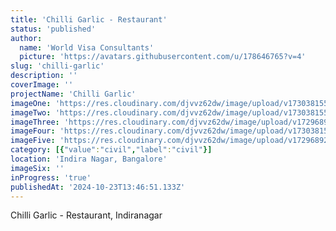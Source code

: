 ```yaml
---
title: 'Chilli Garlic - Restaurant'
status: 'published'
author:
  name: 'World Visa Consultants'
  picture: 'https://avatars.githubusercontent.com/u/178646765?v=4'
slug: 'chilli-garlic'
description: ''
coverImage: ''
projectName: 'Chilli Garlic'
imageOne: 'https://res.cloudinary.com/djvvz62dw/image/upload/v1730381558/greywall/projects/Chilli%20garlic/A_hndkaa.jpg'
imageTwo: 'https://res.cloudinary.com/djvvz62dw/image/upload/v1730381556/greywall/projects/Chilli%20garlic/B_ssbw8s.jpg'
imageThree: 'https://res.cloudinary.com/djvvz62dw/image/upload/v1729689216/greywall/projects/Chilli%20garlic/img3_wstx1g.webp'
imageFour: 'https://res.cloudinary.com/djvvz62dw/image/upload/v1730381559/greywall/projects/Chilli%20garlic/D_w1l8jg.jpg'
imageFive: 'https://res.cloudinary.com/djvvz62dw/image/upload/v1729689216/greywall/projects/Chilli%20garlic/img1_ykhzsu.webp'
category: [{"value":"civil","label":"civil"}]
location: 'Indira Nagar, Bangalore'
imageSix: ''
inProgress: 'true'
publishedAt: '2024-10-23T13:46:51.133Z'
---
```


Chilli Garlic - Restaurant, Indiranagar